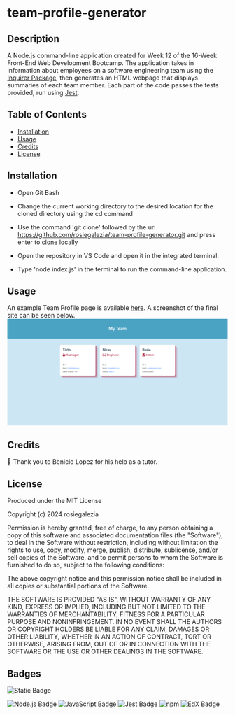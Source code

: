 # team-profile-generator

## Description

A Node.js command-line application created for Week 12 of the 16-Week Front-End Web Development Bootcamp. The application takes in information about employees on a software engineering team using the [Inquirer Package](https://www.npmjs.com/package/inquirer), then generates an HTML webpage that displays summaries of each team member. Each part of the code passes the tests provided, run using [Jest](https://www.npmjs.com/package/jest).

## Table of Contents

- [Installation](#installation)
- [Usage](#usage)
- [Credits](#credits)
- [License](#license)

## Installation

* Open Git Bash

* Change the current working directory to the desired location for the cloned directory using the cd command

* Use the command 'git clone' followed by the url https://github.com/rosiegalezia/team-profile-generator.git and press enter to clone locally

* Open the repository in VS Code and open it in the integrated terminal.

* Type 'node index.js' in the terminal to run the command-line application.

## Usage

An example Team Profile page is available [here](https://rosiegalezia.github.io/team-profile-example/). A screenshot of the final site can be seen below.
![Screenshot of 'Team' page](./assets/Screenshot.png)

## Credits

👏 Thank you to Benicio Lopez for his help as a tutor.

## License

Produced under the MIT License

Copyright (c) 2024 rosiegalezia

Permission is hereby granted, free of charge, to any person obtaining a copy
of this software and associated documentation files (the "Software"), to deal
in the Software without restriction, including without limitation the rights
to use, copy, modify, merge, publish, distribute, sublicense, and/or sell
copies of the Software, and to permit persons to whom the Software is
furnished to do so, subject to the following conditions:

The above copyright notice and this permission notice shall be included in all
copies or substantial portions of the Software.

THE SOFTWARE IS PROVIDED "AS IS", WITHOUT WARRANTY OF ANY KIND, EXPRESS OR
IMPLIED, INCLUDING BUT NOT LIMITED TO THE WARRANTIES OF MERCHANTABILITY,
FITNESS FOR A PARTICULAR PURPOSE AND NONINFRINGEMENT. IN NO EVENT SHALL THE
AUTHORS OR COPYRIGHT HOLDERS BE LIABLE FOR ANY CLAIM, DAMAGES OR OTHER
LIABILITY, WHETHER IN AN ACTION OF CONTRACT, TORT OR OTHERWISE, ARISING FROM,
OUT OF OR IN CONNECTION WITH THE SOFTWARE OR THE USE OR OTHER DEALINGS IN THE
SOFTWARE.

## Badges

![Static Badge](https://img.shields.io/badge/project-complete-brightgreen)

![Node.js Badge](https://img.shields.io/badge/Node.js-43853D?style=for-the-badge&logo=node.js&logoColor=white) ![JavaScript Badge](https://img.shields.io/badge/JavaScript-323330?style=for-the-badge&logo=javascript&logoColor=F7DF1E) ![Jest Badge](https://img.shields.io/badge/Jest-323330?style=for-the-badge&logo=Jest&logoColor=white) ![npm](https://img.shields.io/badge/npm-%23CB3837.svg?style=for-the-badge&logo=npm&logoColor=white) ![EdX Badge](	https://img.shields.io/badge/Edx-193A3E?style=for-the-badge&logo=edx&logoColor=white)